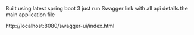 
Built using latest spring boot 3 just run 
Swagger link with all api details the main application file

http://localhost:8080/swagger-ui/index.html
